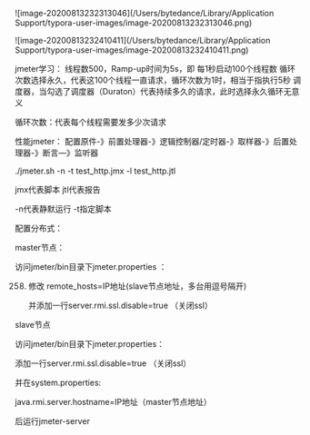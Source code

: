 ![image-20200813232313046](/Users/bytedance/Library/Application Support/typora-user-images/image-20200813232313046.png)

![image-20200813232410411](/Users/bytedance/Library/Application Support/typora-user-images/image-20200813232410411.png)

jmeter学习：
线程数500，Ramp-up时间为5s，即 每1秒启动100个线程数
循环次数选择永久，代表这100个线程一直请求，循环次数为1时，相当于指执行5秒
调度器，当勾选了调度器（Duraton）代表持续多久的请求，此时选择永久循环无意义

循环次数：代表每个线程需要发多少次请求

性能jmeter： 配置原件-》前置处理器-》逻辑控制器/定时器-》取样器-》后置处理器-》断言—》监听器

./jmeter.sh -n -t test_http.jmx -l test_http.jtl

jmx代表脚本 jtl代表报告

-n代表静默运行  -t指定脚本



配置分布式：

master节点：

访问jmeter/bin目录下jmeter.properties ：

258. 修改 remote_hosts=IP地址(slave节点地址，多台用逗号隔开)

     并添加一行server.rmi.ssl.disable=true  （关闭ssl）

     

slave节点

访问jmeter/bin目录下jmeter.properties：

添加一行server.rmi.ssl.disable=true  （关闭ssl）

并在system.properties:

java.rmi.server.hostname=IP地址（master节点地址）

后运行jmeter-server

